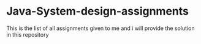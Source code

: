 # Java-System-design-assignments
This is the list of all assignments given to me and i will provide the solution in this repository

